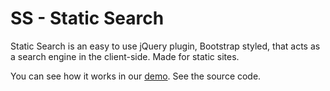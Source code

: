 # SS - Static Search

Static Search is an easy to use jQuery plugin, Bootstrap styled, that acts as a search engine in the client-side. Made for static sites.

You can see how it works in our [demo](https://static-search.github.io). See the source code.
